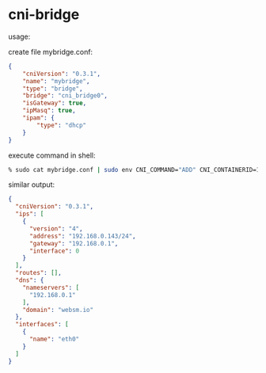 # cni-bridge

usage:

create file mybridge.conf:
```json
{
    "cniVersion": "0.3.1",
    "name": "mybridge",
    "type": "bridge",
    "bridge": "cni_bridge0",
    "isGateway": true,
    "ipMasq": true,
    "ipam": {
        "type": "dhcp"
    }
}
```

execute command in shell:
```sh
% sudo cat mybridge.conf | sudo env CNI_COMMAND="ADD" CNI_CONTAINERID=1 CNI_IFNAME=eth0 CNI_PATH=`pwd` ./bridge | jq
```

similar output:
```json
{
  "cniVersion": "0.3.1",
  "ips": [
    {
      "version": "4",
      "address": "192.168.0.143/24",
      "gateway": "192.168.0.1",
      "interface": 0
    }
  ],
  "routes": [],
  "dns": {
    "nameservers": [
      "192.168.0.1"
    ],
    "domain": "websm.io"
  },
  "interfaces": [
    {
      "name": "eth0"
    }
  ]
}
```
